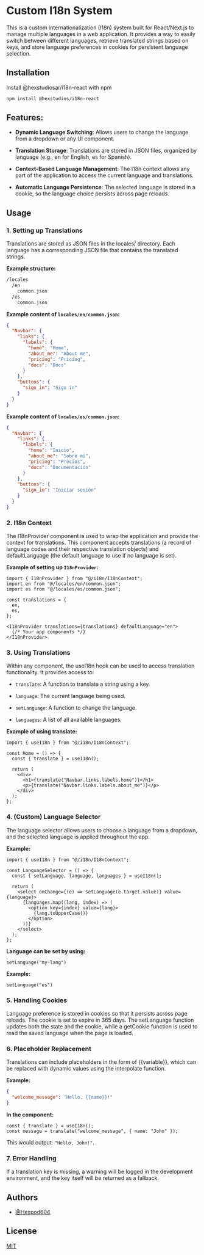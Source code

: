 
# Custom I18n System
This is a custom internationalization (I18n) system built for React/Next.js to manage multiple languages in a web application. It provides a way to easily switch between different languages, retrieve translated strings based on keys, and store language preferences in cookies for persistent language selection.
## Installation

Install @hexstudiosar/i18n-react with npm

```bash
npm install @hexstudios/i18n-react
```
    
## Features:
- **Dynamic Language Switching**: Allows users to change the language from a dropdown or any UI component.

- **Translation Storage**: Translations are stored in JSON files, organized by language (e.g., en for English, es for Spanish).

- **Context-Based Language Management**: The I18n context allows any part of the application to access the current language and translations.

- **Automatic Language Persistence**: The selected language is stored in a cookie, so the language choice persists across page reloads.
## Usage

### 1. Setting up Translations
Translations are stored as JSON files in the locales/ directory. Each language has a corresponding JSON file that contains the translated strings.

**Example structure:**

```bash
/locales
  /en
    common.json
  /es
    common.json
```

**Example content of `locales/en/common.json`:**

```json
{
  "Navbar": {
    "links": {
      "labels": {
        "home": "Home",
        "about_me": "About me",
        "pricing": "Pricing",
        "docs": "Docs"
      }
    },
    "buttons": {
      "sign_in": "Sign in"
    }
  }
}
```

**Example content of `locales/es/common.json`:**

```json
{
  "Navbar": {
    "links": {
      "labels": {
        "home": "Inicio",
        "about_me": "Sobre mi",
        "pricing": "Precios",
        "docs": "Documentación"
      }
    },
    "buttons": {
      "sign_in": "Iniciar sesión"
    }
  }
}
```

### 2. I18n Context
The I18nProvider component is used to wrap the application and provide the context for translations. This component accepts translations (a record of language codes and their respective translation objects) and defaultLanguage (the default language to use if no language is set).

**Example of setting up `I18nProvider`:**

```tsx
import { I18nProvider } from "@/i18n/I18nContext";
import en from "@/locales/en/common.json";
import es from "@/locales/es/common.json";

const translations = {
  en,
  es,
};

<I18nProvider translations={translations} defaultLanguage="en">
  {/* Your app components */}
</I18nProvider>
```

### 3. Using Translations
Within any component, the useI18n hook can be used to access translation functionality. It provides access to:

- `translate`: A function to translate a string using a key.

- `language`: The current language being used.

- `setLanguage`: A function to change the language.

- `languages`: A list of all available languages.

**Example of using translate:**

```tsx
import { useI18n } from "@/i18n/I18nContext";

const Home = () => {
  const { translate } = useI18n();

  return (
    <div>
      <h1>{translate("Navbar.links.labels.home")}</h1>
      <p>{translate("Navbar.links.labels.about_me")}</p>
    </div>
  );
};
```

### 4. (Custom) Language Selector
The language selector allows users to choose a language from a dropdown, and the selected language is applied throughout the app.

**Example:**

```tsx
import { useI18n } from "@/i18n/I18nContext";

const LanguageSelector = () => {
  const { setLanguage, language, languages } = useI18n();

  return (
    <select onChange={(e) => setLanguage(e.target.value)} value={language}>
      {languages.map((lang, index) => (
        <option key={index} value={lang}>
          {lang.toUpperCase()}
        </option>
      ))}
    </select>
  );
};
```

**Language can be set by using:**

```tsx
setLanguage("my-lang")
```

**Example:**

```tsx
setLanguage("es")
```

### 5. Handling Cookies
Language preference is stored in cookies so that it persists across page reloads. The cookie is set to expire in 365 days. The setLanguage function updates both the state and the cookie, while a getCookie function is used to read the saved language when the page is loaded.

### 6. Placeholder Replacement
Translations can include placeholders in the form of {{variable}}, which can be replaced with dynamic values using the interpolate function.

**Example:**

```json
{
  "welcome_message": "Hello, {{name}}!"
}
```

**In the component:**

```tsx
const { translate } = useI18n();
const message = translate("welcome_message", { name: "John" });
```

This would output: `"Hello, John!"`.

### 7. Error Handling
If a translation key is missing, a warning will be logged in the development environment, and the key itself will be returned as a fallback.


## Authors

- [@Hexpod604](https://github.com/Hexpod604)


## License

[MIT](https://choosealicense.com/licenses/mit/)

